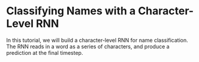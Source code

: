 # Classifying Names with a Character-Level RNN

In this tutorial, we will build a character-level RNN for name classification. The RNN reads in a word as a series of characters, and produce a prediction at the final timestep.